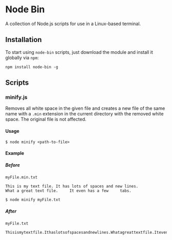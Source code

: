 # Node Bin

A collection of Node.js scripts for use in a Linux-based terminal.

## Installation

To start using `node-bin` scripts, just download
the module and install it globally via `npm`:

  `npm install node-bin -g`

## Scripts

### minify.js

Removes all white space in the given file and creates a new file of the
same name with a `.min` extension in the current directory with the removed
white space. The original file is not affected.


#### Usage

```
$ node minify <path-to-file>
```

#### Example

##### Before

`myFile.min.txt`
```
This is my text file. It has lots of spaces and new lines.
What a great text file.     It even has a few     tabs.
```

```
$ node minify myFile.txt
```

##### After

`myFile.txt`
```
Thisismytextfile.Ithaslotsofspacesandnewlines.Whatagreattextfile.Itevenhasafewtabs.
```
